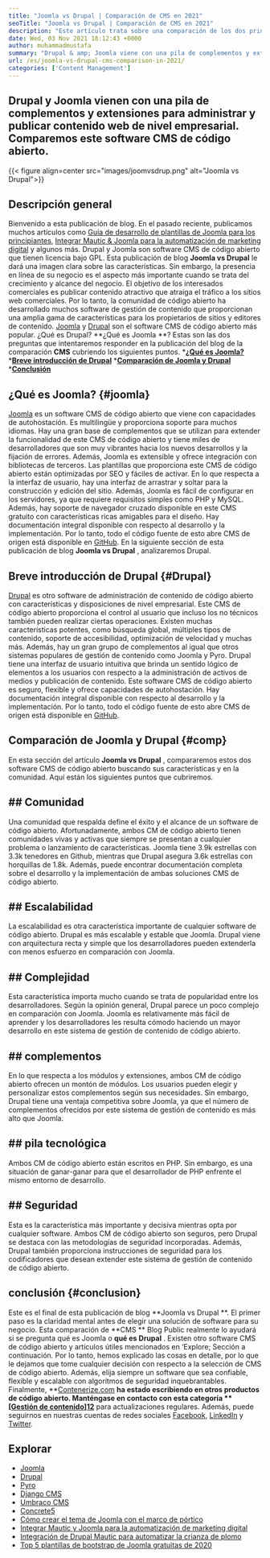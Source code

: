 ```yaml
---
title: "Joomla vs Drupal | Comparación de CMS en 2021" 
seoTitle: "Joomla vs Drupal | Comparación de CMS en 2021" 
description: "Este artículo trata sobre una comparación de los dos principales software CMS gratuito Joomla vs Drupal. Ambos software están autohospedados y vienen con una amplia gama de complementos." 
date: Wed, 03 Nov 2021 18:12:43 +0000
author: muhammadmustafa
summary: "Drupal & amp; Joomla viene con una pila de complementos y extensiones para administrar y publicar contenido web de nivel empresarial. Comparemos este software CMS de código abierto." 
url: /es/joomla-vs-drupal-cms-comparison-in-2021/
categories: ['Content Management']
---
```


## Drupal y Joomla vienen con una pila de complementos y extensiones para administrar y publicar contenido web de nivel empresarial. Comparemos este software CMS de código abierto.

{{< figure align=center src="images/joomvsdrup.png" alt="Joomla vs Drupal">}}


## **Descripción general**
Bienvenido a esta publicación de blog. En el pasado reciente, publicamos muchos artículos como [Guía de desarrollo de plantillas de Joomla para los principiantes][1], [Integrar Mautic & Joomla para la automatización de marketing digital][2] y algunos más. Drupal y Joomla son software CMS de código abierto que tienen licencia bajo GPL. Esta publicación de blog **Joomla vs Drupal**  le dará una imagen clara sobre las características. Sin embargo, la presencia en línea de su negocio es el aspecto más importante cuando se trata del crecimiento y alcance del negocio. El objetivo de los interesados ​​comerciales es publicar contenido atractivo que atraiga el tráfico a los sitios web comerciales.
Por lo tanto, la comunidad de código abierto ha desarrollado muchos software de gestión de contenido que proporcionan una amplia gama de características para los propietarios de sitios y editores de contenido. [Joomla][3] y [Drupal][4] son ​​el software CMS de código abierto más popular. ¿Qué es Drupal? **¿Qué es Joomla **? Estas son las dos preguntas que intentaremos responder en la publicación del blog de la comparación  **CMS**   cubriendo los siguientes puntos.
  ***[¿Qué es Joomla?][5]** 
  ***[Breve introducción de Drupal][6]** 
  ***[Comparación de Joomla y Drupal][7]** 
  ***[Conclusión][8]** 

## ¿Qué es Joomla?   {#joomla}
[Joomla][3] es un software CMS de código abierto que viene con capacidades de autohostación. Es multilingüe y proporciona soporte para muchos idiomas. Hay una gran base de complementos que se utilizan para extender la funcionalidad de este CMS de código abierto y tiene miles de desarrolladores que son muy vibrantes hacia los nuevos desarrollos y la fijación de errores. Además, Joomla es extensible y ofrece integración con bibliotecas de terceros. Las plantillas que proporciona este CMS de código abierto están optimizadas por SEO y fáciles de activar. En lo que respecta a la interfaz de usuario, hay una interfaz de arrastrar y soltar para la construcción y edición del sitio.
Además, Joomla es fácil de configurar en los servidores, ya que requiere requisitos simples como PHP y MySQL. Además, hay soporte de navegador cruzado disponible en este CMS gratuito con características ricas amigables para el diseño. Hay documentación integral disponible con respecto al desarrollo y la implementación. Por lo tanto, todo el código fuente de esto abre CMS de origen está disponible en [GitHub][9]. En la siguiente sección de esta publicación de blog **Joomla vs Drupal** , analizaremos Drupal.

## Breve introducción de Drupal   {#Drupal}
[Drupal][4] es otro software de administración de contenido de código abierto con características y disposiciones de nivel empresarial. Este CMS de código abierto proporciona el control al usuario que incluso los no técnicos también pueden realizar ciertas operaciones. Existen muchas características potentes, como búsqueda global, múltiples tipos de contenido, soporte de accesibilidad, optimización de velocidad y muchas más. Además, hay un gran grupo de complementos al igual que otros sistemas populares de gestión de contenido como Joomla y Pyro. Drupal tiene una interfaz de usuario intuitiva que brinda un sentido lógico de elementos a los usuarios con respecto a la administración de activos de medios y publicación de contenido.
Este software CMS de código abierto es seguro, flexible y ofrece capacidades de autohostación. Hay documentación integral disponible con respecto al desarrollo y la implementación. Por lo tanto, todo el código fuente de esto abre CMS de origen está disponible en [GitHub][10].

## Comparación de Joomla y Drupal   {#comp}
En esta sección del artículo **Joomla vs Drupal** , compararemos estos dos software CMS de código abierto buscando sus características y en la comunidad. Aquí están los siguientes puntos que cubriremos.

## ## Comunidad
Una comunidad que respalda define el éxito y el alcance de un software de código abierto. Afortunadamente, ambos CM de código abierto tienen comunidades vivas y activas que siempre se presentan a cualquier problema o lanzamiento de características. Joomla tiene 3.9k estrellas con 3.3k tenedores en Github, mientras que Drupal asegura 3.6k estrellas con horquillas de 1.8k. Además, puede encontrar documentación completa sobre el desarrollo y la implementación de ambas soluciones CMS de código abierto.

## ## Escalabilidad
La escalabilidad es otra característica importante de cualquier software de código abierto. Drupal es más escalable y estable que Joomla. Drupal viene con arquitectura recta y simple que los desarrolladores pueden extenderla con menos esfuerzo en comparación con Joomla.

## ## Complejidad
Esta característica importa mucho cuando se trata de popularidad entre los desarrolladores. Según la opinión general, Drupal parece un poco complejo en comparación con Joomla. Joomla es relativamente más fácil de aprender y los desarrolladores les resulta cómodo haciendo un mayor desarrollo en este sistema de gestión de contenido de código abierto.

## ## complementos
En lo que respecta a los módulos y extensiones, ambos CM de código abierto ofrecen un montón de módulos. Los usuarios pueden elegir y personalizar estos complementos según sus necesidades. Sin embargo, Drupal tiene una ventaja competitiva sobre Joomla, ya que el número de complementos ofrecidos por este sistema de gestión de contenido es más alto que Joomla.

## ## pila tecnológica
Ambos CM de código abierto están escritos en PHP. Sin embargo, es una situación de ganar-ganar para que el desarrollador de PHP enfrente el mismo entorno de desarrollo.

## ## Seguridad
Esta es la característica más importante y decisiva mientras opta por cualquier software. Ambos CM de código abierto son seguros, pero Drupal se destaca con las metodologías de seguridad incorporadas. Además, Drupal también proporciona instrucciones de seguridad para los codificadores que desean extender este sistema de gestión de contenido de código abierto.

## conclusión   {#conclusion}
Este es el final de esta publicación de blog **Joomla vs Drupal **. El primer paso es la claridad mental antes de elegir una solución de software para su negocio. Esta comparación de  **CMS **  Blog Public realmente lo ayudará si se pregunta qué es Joomla o  **qué es Drupal**  . Existen otro software CMS de código abierto y artículos útiles mencionados en ‘Explore; Sección a continuación. Por lo tanto, hemos explicado las cosas en detalle, por lo que le dejamos que tome cualquier decisión con respecto a la selección de CMS de código abierto. Además, elija siempre un software que sea confiable, flexible y escalable con algoritmos de seguridad inquebrantables.
Finalmente, **[Contenerize.com][11]  **ha estado escribiendo en otros productos de código abierto. Manténgase en contacto con esta categoría **  [[Gestión de contenido][12]][12]**  para actualizaciones regulares. Además, puede seguirnos en nuestras cuentas de redes sociales [Facebook][13], [LinkedIn][14] y [Twitter][15].

## Explorar
  * [Joomla][3]
  * [Drupal][4]
  * [Pyro][16]
  * [Django CMS][17]
  * [Umbraco CMS][18]
  * [Concrete5][19]
  * [Cómo crear el tema de Joomla con el marco de pórtico][20]
  * [Integrar Mautic y Joomla para la automatización de marketing digital][2]
  * [Integración de Drupal Mautic para automatizar la crianza de plomo][21]
  * [Top 5 plantillas de bootstrap de Joomla gratuitas de 2020][22]

  
[1]: https://blog.containerize.com/content-management/responsive-joomla-templates-tutorial/
[2]: https://blog.containerize.com/content-management/integrate-mautic-with-joomla-for-marketing-automation/
[3]: https://products.containerize.com/content-management/joomla
[4]: https://products.containerize.com/content-management/drupal
[5]: #joomla
[6]: #drupal
[7]: #comp
[8]: #Conclusion
[9]: https://github.com/joomla/joomla-cms
[10]: https://github.com/drupal/drupal
[11]: https://www.containerize.com/
[12]: https://products.containerize.com/content-management/
[13]: https://web.facebook.com/containerize
[14]: https://www.linkedin.com/company/containerize/
[15]: https://twitter.com/containerize_co
[16]: https://products.containerize.com/content-management/pyro
[17]: https://products.containerize.com/content-management/django
[18]: https://products.containerize.com/content-management/umbraco
[19]: https://products.containerize.com/content-management/concrete5
[20]: https://blog.containerize.com/content-management/how-to-create-joomla-theme-joomla-gantry-framework/
[21]: https://blog.containerize.com/content-management/drupal-tutorial-automate-lead-growth-with-drupal-mautic/
[22]: https://blog.containerize.com/content-management/top-5-best-free-responsive-joomla-templates-of-2020/
